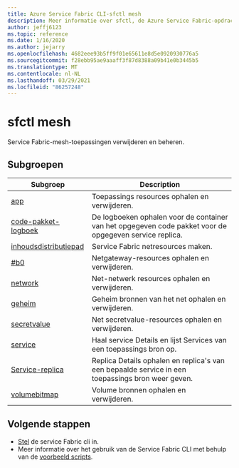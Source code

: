 ```yaml
---
title: Azure Service Fabric CLI-sfctl mesh
description: Meer informatie over sfctl, de Azure Service Fabric-opdracht regel interface. Bevat een lijst met opdrachten voor het beheren van Service Fabric-mesh-toepassingen.
author: jeffj6123
ms.topic: reference
ms.date: 1/16/2020
ms.author: jejarry
ms.openlocfilehash: 4682eee93b5ff9f01e65611e8d5e0920930776a5
ms.sourcegitcommit: f28ebb95ae9aaaff3f87d8388a09b41e0b3445b5
ms.translationtype: MT
ms.contentlocale: nl-NL
ms.lasthandoff: 03/29/2021
ms.locfileid: "86257248"
---
```

# <a name="sfctl-mesh"></a>sfctl mesh
Service Fabric-mesh-toepassingen verwijderen en beheren.

## <a name="subgroups"></a>Subgroepen
|Subgroep|Description|
| --- | --- |
| [app](service-fabric-sfctl-mesh-app.md) | Toepassings resources ophalen en verwijderen. |
| [code-pakket-logboek](service-fabric-sfctl-mesh-code-package-log.md) | De logboeken ophalen voor de container van het opgegeven code pakket voor de opgegeven service replica. |
| [inhoudsdistributiepad](service-fabric-sfctl-mesh-deployment.md) | Service Fabric netresources maken. |
| [#b0](service-fabric-sfctl-mesh-gateway.md) | Netgateway-resources ophalen en verwijderen. |
| [network](service-fabric-sfctl-mesh-network.md) | Net-netwerk resources ophalen en verwijderen. |
| [geheim](service-fabric-sfctl-mesh-secret.md) | Geheim bronnen van het net ophalen en verwijderen. |
| [secretvalue](service-fabric-sfctl-mesh-secretvalue.md) | Net secretvalue-resources ophalen en verwijderen. |
| [service](service-fabric-sfctl-mesh-service.md) | Haal service Details en lijst Services van een toepassings bron op. |
| [Service-replica](service-fabric-sfctl-mesh-service-replica.md) | Replica Details ophalen en replica's van een bepaalde service in een toepassings bron weer geven. |
| [volumebitmap](service-fabric-sfctl-mesh-volume.md) | Volume bronnen ophalen en verwijderen. |


## <a name="next-steps"></a>Volgende stappen
- [Stel](service-fabric-cli.md) de service Fabric cli in.
- Meer informatie over het gebruik van de Service Fabric CLI met behulp van de [voorbeeld scripts](./scripts/sfctl-upgrade-application.md).
